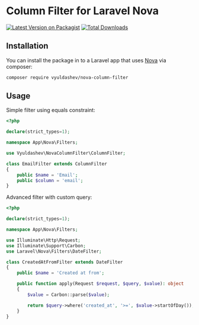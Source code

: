# Column Filter for Laravel Nova

[![Latest Version on Packagist](https://img.shields.io/packagist/v/vyuldashev/nova-column-filter.svg?style=flat-square)](https://packagist.org/packages/vyuldashev/nova-column-filter)
[![Total Downloads](https://img.shields.io/packagist/dt/vyuldashev/nova-column-filter.svg?style=flat-square)](https://packagist.org/packages/vyuldashev/nova-column-filter)

## Installation

You can install the package in to a Laravel app that uses [Nova](https://nova.laravel.com) via composer:

```bash
composer require vyuldashev/nova-column-filter
```

## Usage

Simple filter using equals constraint:

```php
<?php

declare(strict_types=1);

namespace App\Nova\Filters;

use Vyuldashev\NovaColumnFilter\ColumnFilter;

class EmailFilter extends ColumnFilter
{
    public $name = 'Email';
    public $column = 'email';
}
```

Advanced filter with custom query:

```php
<?php

declare(strict_types=1);

namespace App\Nova\Filters;

use Illuminate\Http\Request;
use Illuminate\Support\Carbon;
use Laravel\Nova\Filters\DateFilter;

class CreatedAtFromFilter extends DateFilter
{
    public $name = 'Created at from';

    public function apply(Request $request, $query, $value): object
    {
        $value = Carbon::parse($value);

        return $query->where('created_at', '>=', $value->startOfDay());
    }
}
```

